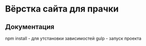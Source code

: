 # Вёрстка сайта для прачки

## Документация

npm install - для утстановки зависимостей
gulp - запуск проекта
